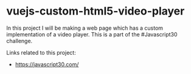 # vuejs-custom-html5-video-player

In this project I will be making a web page which
has a custom implementation of a video player.
This is a part of the #Javascript30 challenge.

Links related to this project:
- https://javascript30.com/